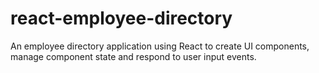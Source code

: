 # react-employee-directory
An employee directory application using React to create UI components, manage component state and respond to user input events.
